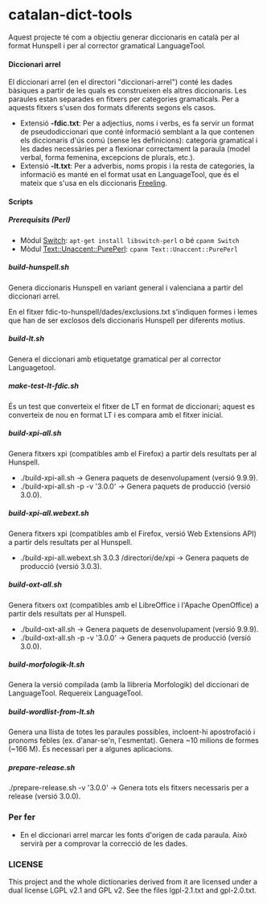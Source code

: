 # catalan-dict-tools

Aquest projecte té com a objectiu generar diccionaris en català per al format Hunspell i per al corrector gramatical LanguageTool. 

#### Diccionari arrel

El diccionari arrel (en el directori "diccionari-arrel") conté les dades bàsiques a partir de les quals es construeixen els altres diccionaris. Les paraules estan separades en fitxers per categories gramaticals. Per a aquests fitxers s'usen dos formats diferents segons els casos. 

* Extensió **-fdic.txt**: Per a adjectius, noms i verbs, es fa servir un format de pseudodiccionari que conté informació semblant a la que contenen els diccionaris d'ús comú (sense les definicions): categoria gramatical i les dades necessàries per a flexionar correctament la paraula (model verbal, forma femenina, excepcions de plurals, etc.).
* Extensió **-lt.txt**: Per a adverbis, noms propis i la resta de categories, la informació es manté en el format usat en LanguageTool, que és el mateix que s'usa en els diccionaris [Freeling](http://nlp.lsi.upc.edu/freeling/index.php/node/9). 

#### Scripts
##### Prerequisits (Perl)
* Mòdul [Switch](https://metacpan.org/pod/Switch): `apt-get install libswitch-perl` o bé `cpanm Switch`
* Mòdul [Text::Unaccent::PurePerl](https://metacpan.org/pod/Text::Unaccent::PurePerl): `cpanm Text::Unaccent::PurePerl`

##### build-hunspell.sh

Genera diccionaris Hunspell en variant general i valenciana a partir del diccionari arrel. 

En el fitxer fdic-to-hunspell/dades/exclusions.txt s'indiquen formes i lemes que han de ser exclosos dels diccionaris Hunspell per diferents motius. 

##### build-lt.sh

Genera el diccionari amb etiquetatge gramatical per al corrector Languagetool. 

##### make-test-lt-fdic.sh

És un test que converteix el fitxer de LT en format de diccionari; aquest es converteix de nou en format LT i es compara amb el fitxer inicial. 

##### build-xpi-all.sh
Genera fitxers xpi (compatibles amb el Firefox) a partir dels resultats per al Hunspell.
* ./build-xpi-all.sh -> Genera paquets de desenvolupament (versió 9.9.9).
* ./build-xpi-all.sh -p -v '3.0.0' -> Genera paquets de producció (versió 3.0.0).

##### build-xpi-all.webext.sh
Genera fitxers xpi (compatibles amb el Firefox, versió Web Extensions API) a partir dels resultats per al Hunspell.
* ./build-xpi-all.webext.sh 3.0.3 /directori/de/xpi -> Genera paquets de producció (versió 3.0.3).

##### build-oxt-all.sh
Genera fitxers oxt (compatibles amb el LibreOffice i l'Apache OpenOffice) a partir dels resultats per al Hunspell.
* ./build-oxt-all.sh -> Genera paquets de desenvolupament (versió 9.9.9).
* ./build-oxt-all.sh -p -v '3.0.0' -> Genera paquets de producció (versió 3.0.0).

##### build-morfologik-lt.sh
Genera la versió compilada (amb la llibreria Morfologik) del diccionari de LanguageTool. Requereix LanguageTool. 

##### build-wordlist-from-lt.sh
Genera una llista de totes les paraules possibles, incloent-hi apostrofació i pronoms febles (ex. d'anar-se'n, l'esmentat). Genera ~10 milions de formes (~166 M). És necessari per a algunes aplicacions.

##### prepare-release.sh
./prepare-release.sh -v '3.0.0' -> Genera tots els fitxers necessaris per a release (versió 3.0.0).

### Per fer
* En el diccionari arrel marcar les fonts d'origen de cada paraula. Això servirà per a comprovar la correcció de les dades.

### LICENSE

This project and the whole dictionaries derived from it are licensed under a
dual license LGPL v2.1 and GPL v2. See the files lgpl-2.1.txt and gpl-2.0.txt.



